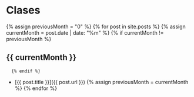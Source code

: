# Clases

  {% assign previousMonth = "0" %}
  {% for post in site.posts %}
     {% assign currentMonth = post.date | date: "%m" %}
      {% if currentMonth != previousMonth %}
## {{ currentMonth }}
      {% endif %}
* [{{ post.title }}]({{ post.url }})
      {% assign previousMonth = currentMonth %}
  {% endfor %}
